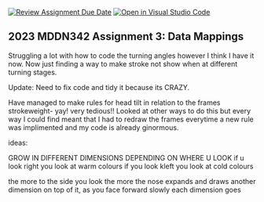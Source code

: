 [![Review Assignment Due Date](https://classroom.github.com/assets/deadline-readme-button-24ddc0f5d75046c5622901739e7c5dd533143b0c8e959d652212380cedb1ea36.svg)](https://classroom.github.com/a/wBh5q70M)
[![Open in Visual Studio Code](https://classroom.github.com/assets/open-in-vscode-718a45dd9cf7e7f842a935f5ebbe5719a5e09af4491e668f4dbf3b35d5cca122.svg)](https://classroom.github.com/online_ide?assignment_repo_id=11118352&assignment_repo_type=AssignmentRepo)
## 2023 MDDN342 Assignment 3: Data Mappings
Struggling a lot with how to code the turning angles however I think I have it now. Now just finding a way to make stroke not show when at different turning stages. 

Update: Need to fix code and tidy it because its CRAZY. 

Have managed to make rules for head tilt in relation to the frames strokeweight- yay! very tedious!!
Looked at other ways to do this but every way I could find meant that I had to redraw the frames everytime a new rule was implimented and my code is already ginormous. 

ideas:

GROW IN DIFFERENT DIMENSIONS DEPENDING ON WHERE U LOOK
if u look right you look at warm colours
if you look kleft you look at cold colours

the more to the side you look the more the nose expands and draws another dimension on top of it, as you face forward slowly each dimension goes


